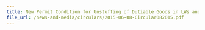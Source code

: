 ```yaml
---
title: New Permit Condition for Unstuffing of Dutiable Goods in LWs and Excise Factories
file_url: /news-and-media/circulars/2015-06-08-Circular082015.pdf
---
```


